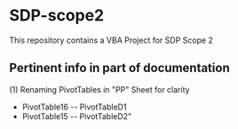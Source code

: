 # SDP-scope2

This repository contains a VBA Project for SDP Scope 2

## Pertinent info in part of documentation 
(1) Renaming PivotTables in "PP" Sheet for clarity
* PivotTable16 -- PivotTableD1
* PivotTable15 -- PivotTableD2"
